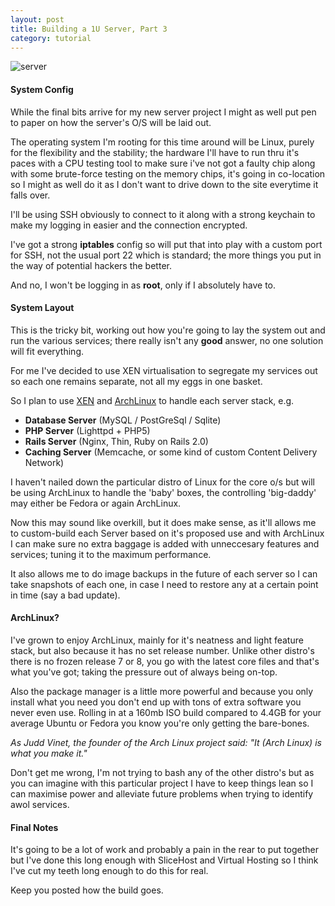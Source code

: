 ```yaml
---
layout: post
title: Building a 1U Server, Part 3
category: tutorial
---
```


![server](http://farm4.static.flickr.com/3033/2345674430_6f0e3a6c87.jpg)

#### System Config

While the final bits arrive for my new server project I might as well put pen to paper on how the server's O/S will be laid out.

The operating system I'm rooting for this time around will be Linux, purely for the flexibility and the stability; the hardware I'll have to run thru it's paces with a CPU testing tool to make sure i've not got a faulty chip along with some brute-force testing on the memory chips, it's going in co-location so I might as well do it as I don't want to drive down to the site everytime it falls over.

I'll be using SSH obviously to connect to it along with a strong keychain to make my logging in easier and the connection encrypted.

I've got a strong **iptables** config so will put that into play with a custom port for SSH, not the usual port 22 which is standard; the more things you put in the way of potential hackers the better.

And no, I won't be logging in as **root**, only if I absolutely have to.

#### System Layout

This is the tricky bit, working out how you're going to lay the system out and run the various services; there really isn't any **good** answer, no one solution will fit everything.

For me I've decided to use XEN virtualisation to segregate my services out so each one remains separate, not all my eggs in one basket.

So I plan to use [XEN](http://www.cl.cam.ac.uk/research/srg/netos/xen/) and [ArchLinux](http://www.archlinux.org/) to handle each server stack, e.g.

* **Database Server** (MySQL / PostGreSql / Sqlite)
* **PHP Server** (Lighttpd + PHP5)
* **Rails Server** (Nginx, Thin, Ruby on Rails 2.0)
* **Caching Server** (Memcache, or some kind of custom Content Delivery Network)

I haven't nailed down the particular distro of Linux for the core o/s but will be using ArchLinux to handle the 'baby' boxes, the controlling 'big-daddy' may either be Fedora or again ArchLinux.

Now this may sound like overkill, but it does make sense, as it'll allows me to custom-build each Server based on it's proposed use and with ArchLinux I can make sure no extra baggage is added with unneccesary features and services; tuning it to the maximum performance.

It also allows me to do image backups in the future of each server so I can take snapshots of each one, in case I need to restore any at a certain point in time (say a bad update).

#### ArchLinux?

I've grown to enjoy ArchLinux, mainly for it's neatness and light feature stack, but also because it has no set release number.  Unlike other distro's there is no frozen release 7 or 8, you go with the latest core files and that's what you've got; taking the pressure out of always being on-top. 

Also the package manager is a little more powerful and because you only install what you need you don't end up with tons of extra software you never even use.  Rolling in at a 160mb ISO build compared to 4.4GB for your average Ubuntu or Fedora you know you're only getting the bare-bones.

*As Judd Vinet, the founder of the Arch Linux project said: "It (Arch Linux) is what you make it."*

Don't get me wrong, I'm not trying to bash any of the other distro's but as you can imagine with this particular project I have to keep things lean so I can maximise power and alleviate future problems when trying to identify awol services.

#### Final Notes

It's going to be a lot of work and probably a pain in the rear to put together but I've done this long enough with SliceHost and Virtual Hosting so I think I've cut my teeth long enough to do this for real.

Keep you posted how the build goes.
